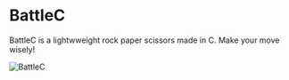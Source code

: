 # BattleC
BattleC is a lightwweight rock paper scissors made in C. Make your move wisely!

![BattleC]([https://github.com/Anuj8611/BattleC/blob/main/images/Screenshot%20(3).png])

